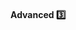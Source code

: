 <link rel="stylesheet" href="{{baseUrl}}/css/textbook.css">

<div class="website-content">

<div id="title">

#### Advanced :three:

</div>

<div id="body">

<panel header="**Make the Happy Path Prominent**" type="seamless">
  <include src="../../practices/makeHappyPathProminent/index.md#main" />
</panel>

</div>

<div id="extras">
</div>

</div>

